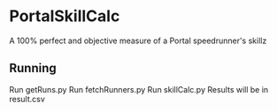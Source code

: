 # PortalSkillCalc
A 100% perfect and objective measure of a Portal speedrunner's skillz


## Running
Run getRuns.py
Run fetchRunners.py
Run skillCalc.py 
Results will be in result.csv
